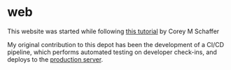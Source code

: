 # web

This website was started while following [this tutorial](https://www.youtube.com/playlist?list=PL-osiE80TeTs4UjLw5MM6OjgkjFeUxCYH) by Corey M Schaffer

My original contribution to this depot has been the development of a CI/CD pipeline, which performs automated testing on developer check-ins, and deploys to the [production server](https://ellielove.work).
